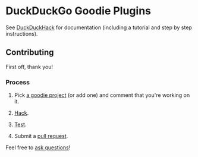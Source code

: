  DuckDuckGo Goodie Plugins
=================================

See [DuckDuckHack](http://duckduckhack.com/) for documentation (including a tutorial and step by step instructions).


Contributing
------------

First off, thank you!


### Process

1) Pick [a goodie project](https://duckduckhack.uservoice.com/forums/5168-instant-answer-plugin-ideas-for-duckduckgo/category/41841-goodie) (or add one) and comment that you're working on it.

2) [Hack](http://duckduckhack.com/#plugin-tutorial).

3) [Test](http://duckduckhack.com/#testing-triggers).

4) Submit a [pull request](http://help.github.com/send-pull-requests/).

Feel free to [ask questions](http://duckduckhack.com/#faq)!
